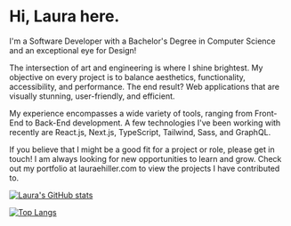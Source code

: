 # Hi, Laura here.

I'm a Software Developer with a Bachelor's Degree in Computer Science and an exceptional eye for Design!

The intersection of art and engineering is where I shine brightest. My objective on every project is to balance aesthetics, functionality, accessibility, and performance. The end result? Web applications that are visually stunning, user-friendly, and efficient.

My experience encompasses a wide variety of tools, ranging from Front-End to Back-End development. A few technologies I've been working with recently are React.js, Next.js, TypeScript, Tailwind, Sass, and GraphQL.

If you believe that I might be a good fit for a project or role, please get in touch! I am always looking for new opportunities to learn and grow. Check out my portfolio at lauraehiller.com to view the projects I have contributed to.

[![Laura's GitHub stats](https://github-readme-stats.vercel.app/api?username=lauraehiller&count_private=true&hide_rank=true&hide=stars,contribs)](https://github.com/lauraehiller/github-readme-stats)

[![Top Langs](https://github-readme-stats.vercel.app/api/top-langs/?username=lauraehiller&layout=compact)](https://github.com/lauraehiller/github-readme-stats)
